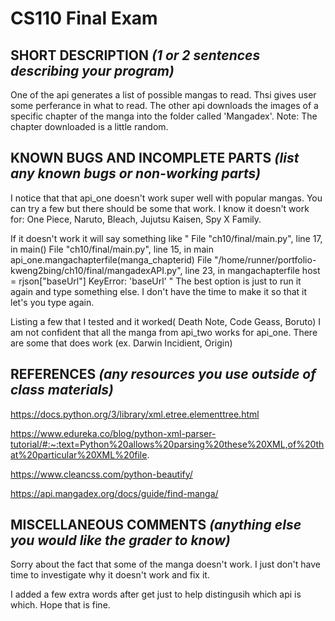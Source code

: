 # CS110 Final Exam

## SHORT DESCRIPTION *(1 or 2 sentences describing your program)*
One of the api generates a list of possible mangas to read. Thsi gives user some perferance in what to read. The other api downloads the images of a specific chapter of the manga into the folder called 'Mangadex'. Note: The chapter downloaded is a little random.
## KNOWN BUGS AND INCOMPLETE PARTS *(list any known bugs or non-working parts)*
<p>I notice that that api_one doesn't work super well with popular mangas. You can try a few but there should be some that work. I know it doesn't work for: One Piece, Naruto, Bleach, Jujutsu Kaisen, Spy X Family.</p>
If it doesn't work it will say something like
"
File "ch10/final/main.py", line 17, in <module>
    main()
  File "ch10/final/main.py", line 15, in main
    api_one.mangachapterfile(manga_chapterid)
  File "/home/runner/portfolio-kweng2bing/ch10/final/mangadexAPI.py", line 23, in mangachapterfile
    host = rjson["baseUrl"]
KeyError: 'baseUrl'
"
The best option is just to run it again and type something else. I don't have the time to make it so that it let's you type again.
  
<p>Listing a few that I tested and it worked( Death Note, Code Geass, Boruto) I am not confident that all the manga from api_two works for api_one. There are some that does work (ex. Darwin Incidient, Origin)</p>

## REFERENCES *(any resources you use outside of class materials)*
https://docs.python.org/3/library/xml.etree.elementtree.html

https://www.edureka.co/blog/python-xml-parser-tutorial/#:~:text=Python%20allows%20parsing%20these%20XML,of%20that%20particular%20XML%20file.

https://www.cleancss.com/python-beautify/

https://api.mangadex.org/docs/guide/find-manga/

## MISCELLANEOUS COMMENTS *(anything else you would like the grader to know)*
<p>Sorry about the fact that some of the manga doesn't work. I just don't have time to investigate why it doesn't work and fix it.</p>
<p>I added a few extra words after get just to help distingusih which api is which. Hope that is fine.</p>
